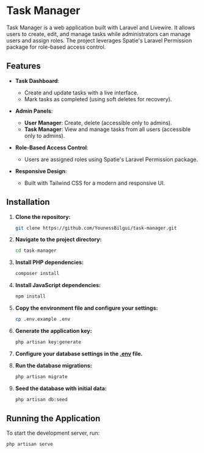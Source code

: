 # Task Manager

Task Manager is a web application built with Laravel and Livewire. It allows users to create, edit, and manage tasks while administrators can manage users and assign roles. The project leverages Spatie's Laravel Permission package for role-based access control.

## Features

- **Task Dashboard**:  
  - Create and update tasks with a live interface.
  - Mark tasks as completed (using soft deletes for recovery).

- **Admin Panels**:  
  - **User Manager**: Create, delete (accessible only to admins).
  - **Task Manager**: View and manage tasks from all users (accessible only to admins).

- **Role-Based Access Control**:  
  - Users are assigned roles using Spatie's Laravel Permission package.

- **Responsive Design**:  
  - Built with Tailwind CSS for a modern and responsive UI.

## Installation

1. **Clone the repository:**

    ```bash
    git clone https://github.com/YounessBilgui/task-manager.git
    ```

2. **Navigate to the project directory:**

    ```bash
    cd task-manager
    ```

3. **Install PHP dependencies:**

    ```bash
    composer install
    ```

4. **Install JavaScript dependencies:**

    ```bash
    npm install
    ```

5. **Copy the environment file and configure your settings:**

    ```bash
    cp .env.example .env
    ```

6. **Generate the application key:**

    ```bash
    php artisan key:generate
    ```

7. **Configure your database settings in the [.env](http://_vscodecontentref_/1) file.**

8. **Run the database migrations:**

    ```bash
    php artisan migrate
    ```

9. **Seed the database with initial data:**

    ```bash
    php artisan db:seed
    ```

## Running the Application

To start the development server, run:

```bash
php artisan serve
```